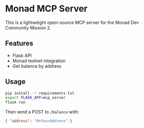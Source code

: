 # Monad MCP Server

This is a lightweight open-source MCP server for the Monad Dev Community Mission 2.

## Features

- Flask API
- Monad testnet integration
- Get balance by address

## Usage

```bash
pip install -r requirements.txt
export FLASK_APP=mcp_server
flask run
```

Then send a POST to `/balance` with:
```json
{ "address": "0xYourAddress" }
```